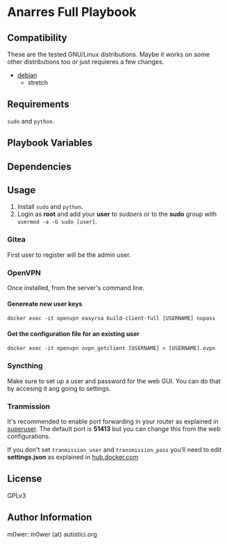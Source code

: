 # Anarres Full Playbook

## Compatibility

These are the tested GNU/Linux distributions. Maybe it works on some other
distributions too or just requieres a few changes.

* [debian](https://www.debian.org/)
	* stretch

## Requirements

`sudo` and `python`.

## Playbook Variables

## Dependencies

## Usage

1. Install `sudo` and `python`.
2. Login as **root** and add your **user** to *sudoers* or to the **sudo**
group with `usermod -a -G sudo [user]`.

### Gitea

First user to register will be the admin user.

### OpenVPN

Once installed, from the server's command line.

#### Genereate new user keys

`docker exec -it openvpn easyrsa build-client-full [USERNAME] nopass`

#### Get the configuration file for an existing user

`docker exec -it openvpn ovpn_getclient [USERNAME] > [USERNAME].ovpn`

### Syncthing

Make sure to set up a user and password for the web GUI. You can do that by
accesing it ang going to settings.

### Tranmission

It's recommended to enable port forwarding in your router as explained in
[superuser](https://superuser.com/questions/1053414/how-does-port-forwarding-help-in-torrents). The default port is **51413** but you can change this from the
web configurations.

If you don't set `tranmission_user` and `transmission_pass` you'll need to edit
**settings.json** as explained in
[hub.docker.com](https://hub.docker.com/r/linuxserver/transmission/)

## License

GPLv3

## Author Information

m0wer: m0wer (at) autistici.org
